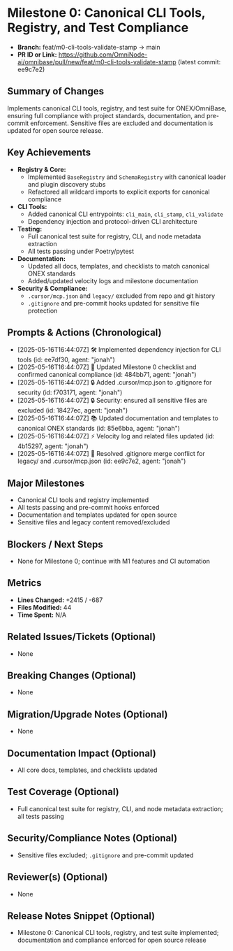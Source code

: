 # Milestone 0: Canonical CLI Tools, Registry, and Test Compliance

- **Branch:** feat/m0-cli-tools-validate-stamp → main
- **PR ID or Link:** https://github.com/OmniNode-ai/omnibase/pull/new/feat/m0-cli-tools-validate-stamp (latest commit: ee9c7e2)

## Summary of Changes
Implements canonical CLI tools, registry, and test suite for ONEX/OmniBase, ensuring full compliance with project standards, documentation, and pre-commit enforcement. Sensitive files are excluded and documentation is updated for open source release.

## Key Achievements
- **Registry & Core:**
  - Implemented `BaseRegistry` and `SchemaRegistry` with canonical loader and plugin discovery stubs
  - Refactored all wildcard imports to explicit exports for canonical compliance
- **CLI Tools:**
  - Added canonical CLI entrypoints: `cli_main`, `cli_stamp`, `cli_validate`
  - Dependency injection and protocol-driven CLI architecture
- **Testing:**
  - Full canonical test suite for registry, CLI, and node metadata extraction
  - All tests passing under Poetry/pytest
- **Documentation:**
  - Updated all docs, templates, and checklists to match canonical ONEX standards
  - Added/updated velocity logs and milestone documentation
- **Security & Compliance:**
  - `.cursor/mcp.json` and `legacy/` excluded from repo and git history
  - `.gitignore` and pre-commit hooks updated for sensitive file protection

## Prompts & Actions (Chronological)
- [2025-05-16T16:44:07Z] 🛠️ Implemented dependency injection for CLI tools (id: ee7df30, agent: "jonah")
- [2025-05-16T16:44:07Z] 📄 Updated Milestone 0 checklist and confirmed canonical compliance (id: 484bb71, agent: "jonah")
- [2025-05-16T16:44:07Z] 🔒 Added .cursor/mcp.json to .gitignore for security (id: f703171, agent: "jonah")
- [2025-05-16T16:44:07Z] 🔒 Security: ensured all sensitive files are excluded (id: 18427ec, agent: "jonah")
- [2025-05-16T16:44:07Z] 📚 Updated documentation and templates to canonical ONEX standards (id: 85e6bba, agent: "jonah")
- [2025-05-16T16:44:07Z] ⚡ Velocity log and related files updated (id: 4b15297, agent: "jonah")
- [2025-05-16T16:44:07Z] 📝 Resolved .gitignore merge conflict for legacy/ and .cursor/mcp.json (id: ee9c7e2, agent: "jonah")

## Major Milestones
- Canonical CLI tools and registry implemented
- All tests passing and pre-commit hooks enforced
- Documentation and templates updated for open source
- Sensitive files and legacy content removed/excluded

## Blockers / Next Steps
- None for Milestone 0; continue with M1 features and CI automation

## Metrics
- **Lines Changed:** +2415 / -687
- **Files Modified:** 44
- **Time Spent:** N/A

## Related Issues/Tickets (Optional)
- None

## Breaking Changes (Optional)
- None

## Migration/Upgrade Notes (Optional)
- None

## Documentation Impact (Optional)
- All core docs, templates, and checklists updated

## Test Coverage (Optional)
- Full canonical test suite for registry, CLI, and node metadata extraction; all tests passing

## Security/Compliance Notes (Optional)
- Sensitive files excluded; `.gitignore` and pre-commit updated

## Reviewer(s) (Optional)
- None

## Release Notes Snippet (Optional)
- Milestone 0: Canonical CLI tools, registry, and test suite implemented; documentation and compliance enforced for open source release 